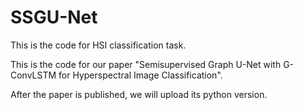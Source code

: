 # SSGU-Net
This is the code for HSI classification task.

This is the code for our paper "Semisupervised Graph U-Net with G-ConvLSTM for Hyperspectral Image Classification".

After the paper is published, we will upload its python version.
